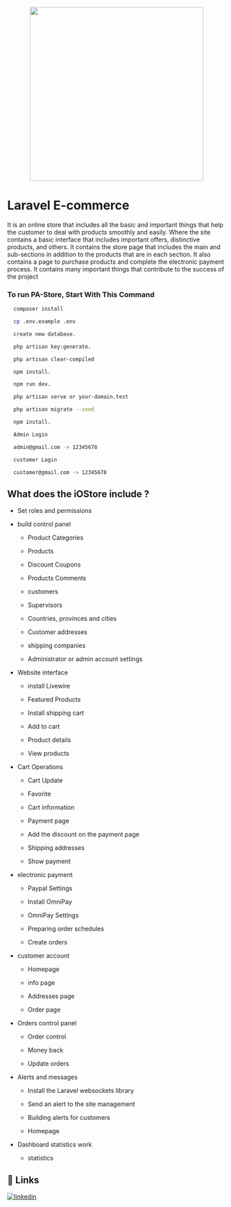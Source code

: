 <p align="center"><a href="https://laravel.com" target="_blank"><img src="https://raw.githubusercontent.com/laravel/art/master/logo-lockup/5%20SVG/2%20CMYK/1%20Full%20Color/laravel-logolockup-cmyk-red.svg" width="400"></a></p>




# Laravel E-commerce

It is an online store that includes all the basic and important things that help the customer to deal with products smoothly and easily.
Where the site contains a basic interface that includes important offers, distinctive products, and others.
It contains the store page that includes the main and sub-sections in addition to the products that are in each section.
It also contains a page to purchase products and complete the electronic payment process.
It contains many important things that contribute to the success of the project

### To run PA-Store, Start With This Command

```bash
  composer install
```

```bash
  cp .env.example .env
```

```bash
  create new database.
```

```bash
  php artisan key:generate.
```

```bash
  php artisan clear-compiled
```

```bash
  npm install.
```

```bash
  npm run dev.
```

```bash
  php artisan serve or your-domain.test
```

```bash
  php artisan migrate --seed
```

```bash
  npm install.
```

```bash
  Admin Login 

  admin@gmail.com -> 12345678
```

```bash
  customer Login 

  customer@gmail.com -> 12345678
```

## What does the iOStore include ?


- Set roles and permissions

- build control panel

	- Product Categories
 
	- Products
	
	- Discount Coupons

	- Products Comments

	- customers

	- Supervisors

	- Countries, provinces and cities

	- Customer addresses

	- shipping companies

	- Administrator or admin account settings


- Website interface

	- install Livewire
 
	- Featured Products

	- Install shipping cart
 
	- Add to cart

	- Product details
 
	- View products


- Cart Operations

	- Cart Update
 
	- Favorite

	- Cart information
 
	- Payment page

	- Add the discount on the payment page
 
	- Shipping addresses

	- Show payment


- electronic payment

	- Paypal Settings
 
	- Install OmniPay

	- OmniPay Settings

	- Preparing order schedules
 
	- Create orders



- customer account

	- Homepage
 
	- info page

	- Addresses page
 
	- Order page


- Orders control panel

	- Order control

	- Money back

	- Update orders


- Alerts and messages

	- Install the Laravel websockets library

	- Send an alert to the site management

	- Building alerts for customers

	- Homepage


- Dashboard statistics work

	- statistics

 



## 🔗 Links

[![linkedin](https://img.shields.io/badge/linkedin-0A66C2?style=for-the-badge&logo=linkedin&logoColor=white)](https://www.linkedin.com/in/obaida-mohammed-88903121a/)


